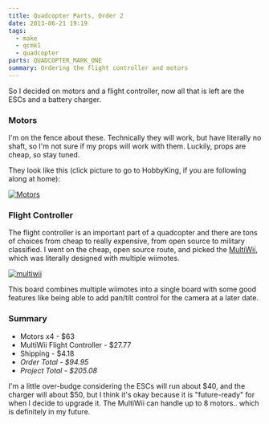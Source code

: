 ```yaml
---
title: Quadcopter Parts, Order 2
date: 2013-06-21 19:19
tags:
  - make
  - qcmk1
  - quadcopter
parts: QUADCOPTER_MARK_ONE
summary: Ordering the flight controller and motors
---
```


So I decided on motors and a flight controller, now all that is left are the ESCs and a battery charger.

### Motors

I'm on the fence about these.  Technically they will work, but have literally no shaft, so I'm not sure if my props will work with them.  Luckily, props are cheap, so stay tuned.

They look like this (click picture to go to HobbyKing, if you are following along at home):

[![Motors][motors]](http://www.hobbyking.com/hobbyking/store/uh_viewItem.asp?idProduct=41066&aff=1110095)

### Flight Controller

The flight controller is an important part of a quadcopter and there are tons of choices from cheap to really expensive, from open source to military classified.  I went on the cheap, open source route, and picked the [MultiWii](http://www.multiwii.com/), which was literally designed with multiple wiimotes.

[![multiwii][multiwii]](http://www.hobbyking.com/hobbyking/store/uh_viewItem.asp?idProduct=35682&aff=1110095)

This board combines multiple wiimotes into a single board with some good features like being able to add pan/tilt control for the camera at a later date.

### Summary

* Motors x4 - $63
* MultiWii Flight Controller - $27.77
* Shipping - $4.18
* <em>Order Total - $94.95</em>
* <em>Project Total - $205.08</em>

I'm a little over-budge considering the ESCs will run about $40, and the charger will about $50, but I think it's okay because it is "future-ready" for when I decide to upgrade it.  The MultiWii can handle up to 8 motors.. which is definitely in my future.

[motors]: /static/images/motor.jpg
[multiwii]: /static/images/multiwii.jpg

